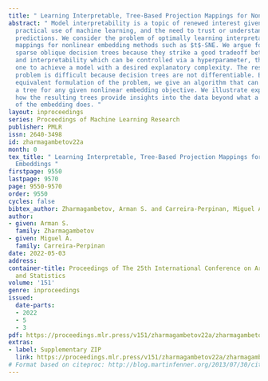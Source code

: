 ```yaml
---
title: " Learning Interpretable, Tree-Based Projection Mappings for Nonlinear Embeddings "
abstract: " Model interpretability is a topic of renewed interest given today’s widespread
  practical use of machine learning, and the need to trust or understand automated
  predictions. We consider the problem of optimally learning interpretable out-of-sample
  mappings for nonlinear embedding methods such as $t$-SNE. We argue for the use of
  sparse oblique decision trees because they strike a good tradeoff between accuracy
  and interpretability which can be controlled via a hyperparameter, thus allowing
  one to achieve a model with a desired explanatory complexity. The resulting optimization
  problem is difficult because decision trees are not differentiable. By using an
  equivalent formulation of the problem, we give an algorithm that can learn such
  a tree for any given nonlinear embedding objective. We illustrate experimentally
  how the resulting trees provide insights into the data beyond what a simple 2D visualization
  of the embedding does. "
layout: inproceedings
series: Proceedings of Machine Learning Research
publisher: PMLR
issn: 2640-3498
id: zharmagambetov22a
month: 0
tex_title: " Learning Interpretable, Tree-Based Projection Mappings for Nonlinear
  Embeddings "
firstpage: 9550
lastpage: 9570
page: 9550-9570
order: 9550
cycles: false
bibtex_author: Zharmagambetov, Arman S. and Carreira-Perpinan, Miguel A.
author:
- given: Arman S.
  family: Zharmagambetov
- given: Miguel A.
  family: Carreira-Perpinan
date: 2022-05-03
address:
container-title: Proceedings of The 25th International Conference on Artificial Intelligence
  and Statistics
volume: '151'
genre: inproceedings
issued:
  date-parts:
  - 2022
  - 5
  - 3
pdf: https://proceedings.mlr.press/v151/zharmagambetov22a/zharmagambetov22a.pdf
extras:
- label: Supplementary ZIP
  link: https://proceedings.mlr.press/v151/zharmagambetov22a/zharmagambetov22a-supp.zip
# Format based on citeproc: http://blog.martinfenner.org/2013/07/30/citeproc-yaml-for-bibliographies/
---
```

